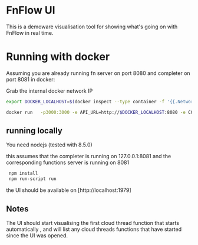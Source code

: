 # FnFlow  UI  


This is a demoware visualisation tool for showing what's going on with FnFlow in real time. 

# Running with docker

Assuming you are already running fn server on port 8080 and completer on port 8081 in docker: 

Grab the internal docker network IP 
```bash
export DOCKER_LOCALHOST=$(docker inspect --type container -f '{{.NetworkSettings.Gateway}}' functions)
```

```bash 
docker run   -p3000:3000 -e API_URL=http://$DOCKER_LOCALHOST:8080 -e COMPLETER_BASE_URL=http://$DOCKER_LOCALHOST:8081 fnproject/completer:ui
```

## running locally 

You need nodejs (tested with 8.5.0)

this assumes that the completer is running on 127.0.0.1:8081 and the corresponding functions server is running on 8081

```bash
 npm install 
 npm run-script run 
```

the UI should be available on [http://localhost:1979]


## Notes
 
 The UI should start visualising the first cloud thread function that starts  automatically , and will list any cloud threads functions that have started since the UI was opened. 
 


